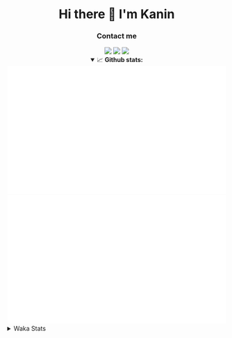 <div align="center">
 <h1>Hi there 👋 I'm Kanin</h1>
 <h3>Contact me</h3>
 <a href="mailto:im@kanin.dev"><img src="https://img.shields.io/badge/gmail-%23D14836.svg?&style=for-the-badge&logo=gmail&logoColor=white"/></a>
 <a href="https://twitter.com/KaninDev"><img src="https://img.shields.io/badge/twitter-%231DA1F2.svg?&style=for-the-badge&logo=twitter&logoColor=white"/></a>
 <a href="https://www.linkedin.com/in/KaninDev"><img src="https://img.shields.io/badge/linkedin-%230077B5.svg?&style=for-the-badge&logo=linkedin&logoColor=white"/></a>
<details open>
  <summary>📈 <b>Github stats:</b></summary>
  <img src="https://github.com/Kanin/Kanin/blob/master/scripts/GitHubStats/generated/overview.svg"/>
  <img src="https://github.com/Kanin/Kanin/blob/master/scripts/GitHubStats/generated/languages.svg"/>
</details>
</div>

<details>
 <summary>Waka Stats</summary>

<!--START_SECTION:waka-->
![Profile Views](http://img.shields.io/badge/Profile%20Views-16-blue)

![Lines of code](https://img.shields.io/badge/From%20Hello%20World%20I%27ve%20Written-32171%20lines%20of%20code-blue)

**🐱 My Github Data** 

> 🏆 256 Contributions in the Year 2021
 > 
> 📦 36.6 kB Used in Github's Storage 
 > 
> 🚫 Not Opted to Hire
 > 
> 📜 11 Public Repositories 
 > 
> 🔑 5 Private Repositories  
 > 
**I'm an Early 🐤** 

```text
🌞 Morning    99 commits     ████░░░░░░░░░░░░░░░░░░░░░   17.58% 
🌆 Daytime    216 commits    █████████░░░░░░░░░░░░░░░░   38.37% 
🌃 Evening    123 commits    █████░░░░░░░░░░░░░░░░░░░░   21.85% 
🌙 Night      125 commits    █████░░░░░░░░░░░░░░░░░░░░   22.2%

```
📅 **I'm Most Productive on Monday** 

```text
Monday       110 commits    █████░░░░░░░░░░░░░░░░░░░░   19.54% 
Tuesday      86 commits     ███░░░░░░░░░░░░░░░░░░░░░░   15.28% 
Wednesday    91 commits     ████░░░░░░░░░░░░░░░░░░░░░   16.16% 
Thursday     71 commits     ███░░░░░░░░░░░░░░░░░░░░░░   12.61% 
Friday       50 commits     ██░░░░░░░░░░░░░░░░░░░░░░░   8.88% 
Saturday     54 commits     ██░░░░░░░░░░░░░░░░░░░░░░░   9.59% 
Sunday       101 commits    ████░░░░░░░░░░░░░░░░░░░░░   17.94%

```


📊 **This Week I Spent My Time On** 

```text
⌚︎ Time Zone: America/New_York

💬 Programming Languages: 
Python                   2 hrs 59 mins       █████████████████░░░░░░░░   69.18% 
SCSS                     22 mins             ██░░░░░░░░░░░░░░░░░░░░░░░   8.65% 
virtualenv               12 mins             █░░░░░░░░░░░░░░░░░░░░░░░░   4.91% 
YAML                     12 mins             █░░░░░░░░░░░░░░░░░░░░░░░░   4.71% 
JSON                     12 mins             █░░░░░░░░░░░░░░░░░░░░░░░░   4.66%

🔥 Editors: 
PyCharm                  3 hrs 40 mins       █████████████████████░░░░   84.83% 
IntelliJ                 39 mins             ███░░░░░░░░░░░░░░░░░░░░░░   15.17%

🐱‍💻 Projects: 
TomsBot                  2 hrs 23 mins       █████████████░░░░░░░░░░░░   55.41% 
Naila.py                 1 hr 14 mins        ███████░░░░░░░░░░░░░░░░░░   28.8% 
Kanin                    22 mins             ██░░░░░░░░░░░░░░░░░░░░░░░   8.65% 
Discord-chat-replica     16 mins             █░░░░░░░░░░░░░░░░░░░░░░░░   6.51% 
CGLS                     1 min               ░░░░░░░░░░░░░░░░░░░░░░░░░   0.6%

💻 Operating System: 
Linux                    4 hrs 19 mins       █████████████████████████   100.0%

```

**I Mostly Code in Python** 

```text
Python                   21 repos            ███████████████████░░░░░░   77.78% 
JavaScript               3 repos             ██░░░░░░░░░░░░░░░░░░░░░░░   11.11% 
Kotlin                   1 repo              █░░░░░░░░░░░░░░░░░░░░░░░░   3.7% 
HTML                     1 repo              █░░░░░░░░░░░░░░░░░░░░░░░░   3.7% 
Java                     1 repo              █░░░░░░░░░░░░░░░░░░░░░░░░   3.7%

```


**Timeline**

![Chart not found](https://raw.githubusercontent.com/Kanin/Kanin/master/charts/bar_graph.png) 


 Last Updated on 15/07/2021
<!--END_SECTION:waka-->
</details>
